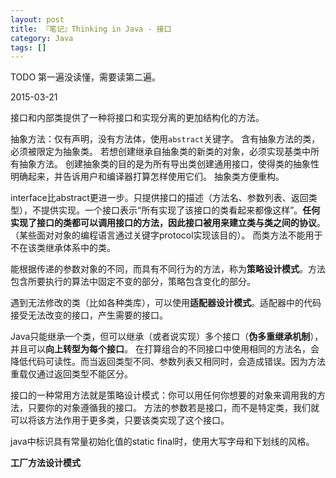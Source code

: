 ```yaml
---
layout: post
title: 『笔记』Thinking in Java - 接口
category: Java
tags: []
---
```

 
TODO
第一遍没读懂，需要读第二遍。

2015-03-21

接口和内部类提供了一种将接口和实现分离的更加结构化的方法。

抽象方法：仅有声明，没有方法体，使用`abstract`关键字。
含有抽象方法的类，必须被限定为抽象类。
若想创建继承自抽象类的新类的对象，必须实现基类中所有抽象方法。
创建抽象类的目的是为所有导出类创建通用接口，使得类的抽象性明确起来，并告诉用户和编译器打算怎样使用它们。
抽象类方便重构。

interface比abstract更进一步。只提供接口的描述（方法名、参数列表、返回类型），不提供实现。一个接口表示“所有实现了该接口的类看起来都像这样”。**任何实现了接口的类都可以调用接口的方法，因此接口被用来建立类与类之间的协议**。（某些面对对象的编程语言通过关键字protocol实现该目的）。
而类方法不能用于不在该类继承体系中的类。

能根据传递的参数对象的不同，而具有不同行为的方法，称为**策略设计模式**。方法包含所要执行的算法中固定不变的部分，策略包含变化的部分。

遇到无法修改的类（比如各种类库），可以使用**适配器设计模式**。适配器中的代码接受无法改变的接口，产生需要的接口。

Java只能继承一个类，但可以继承（或者说实现）多个接口（**伪多重继承机制**），并且可以**向上转型为每个接口**。
在打算组合的不同接口中使用相同的方法名，会降低代码可读性。而当返回类型不同、参数列表又相同时，会造成错误。因为方法重载仅通过返回类型不能区分。

接口的一种常用方法就是策略设计模式：你可以用任何你想要的对象来调用我的方法，只要你的对象遵循我的接口。
方法的参数若是接口，而不是特定类，我们就可以将该方法作用于更多类，只要该类实现了这个接口。

java中标识具有常量初始化值的static final时，使用大写字母和下划线的风格。

**工厂方法设计模式**
